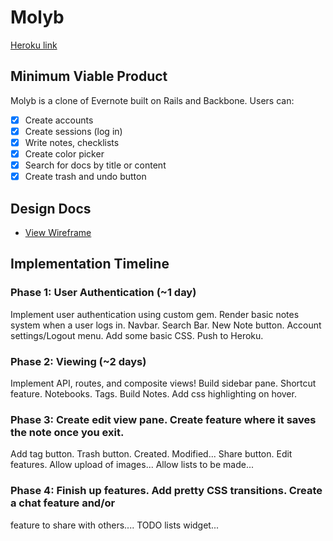 # Molyb


[Heroku link][heroku]

[heroku]: http://molyb.herokuapp.com

## Minimum Viable Product
Molyb is a clone of Evernote built on Rails and Backbone. Users can:


- [x] Create accounts
- [x] Create sessions (log in)
- [x] Write notes, checklists
- [x] Create color picker
- [x] Search for docs by title or content
- [x] Create trash and undo button

## Design Docs
* [View Wireframe][view]

[view]: ./docs/wireframe

## Implementation Timeline

### Phase 1: User Authentication (~1 day)
Implement user authentication using custom gem.  Render basic notes system
when a user logs in.  Navbar.  Search Bar.  New Note button.
Account settings/Logout menu.
Add some basic CSS.  Push to Heroku.

### Phase 2: Viewing (~2 days)
Implement API, routes, and composite views!  Build sidebar pane.  Shortcut feature.
Notebooks. Tags.  Build Notes.  Add css highlighting on hover.

### Phase 3: Create edit view pane.  Create feature where it saves the note once you exit.
Add tag button.  Trash button.  Created. Modified... Share button.
Edit features.  Allow upload of images...  Allow lists to be made...

### Phase 4: Finish up features.  Add pretty CSS transitions.  Create a chat feature and/or
feature to share with others....  TODO lists widget...

